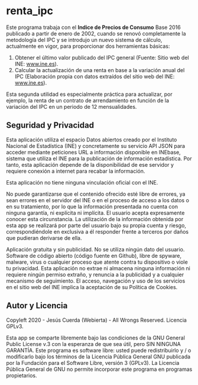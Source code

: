 # renta_ipc

Este programa trabaja con el **Indice de Precios de Consumo** Base 2016 publicado a partir de enero de 2002, cuando se renovó completamente la metodología del IPC y se introdujo un nuevo sistema de cálculo, actualmente en vigor, para proporcionar dos herramientas básicas:

1. Obtener el último valor publicado del IPC general (Fuente: Sitio web del INE: www.ine.es).
2. Calcular la actualización de una renta en base a la variación anual del IPC (Elaboración propia con datos extraídos del sitio web del INE: www.ine.es).

Esta segunda utilidad es especialmente práctica para actualizar, por ejemplo, la renta de un contrato de arrendamiento en función de la variación del IPC en un periodo de 12 mensualidades.

## Seguridad y Privacidad

Esta aplicación utiliza el espacio Datos abiertos creado por el Instituto Nacional de Estadística (INE) y concretamente su servicio API JSON para acceder mediante peticiones URL a información disponible en INEbase, sistema que utiliza el INE para la publicación de información estadística. Por tanto, esta aplicación depende de la disponibilidad de ese servidor y requiere conexión a internet para recabar la información.

Esta aplicación no tiene ninguna vinculación oficial con el INE.

No puede garantizarse que el contenido ofrecido esté libre de errores, ya sean errores en el servidor del INE o en el proceso de acceso a los datos o en su tratamiento, por lo que la información presentada no cuenta con ninguna garantía, ni explícita ni implícita. El usuario acepta expresamente conocer esta circunstancia. La utilización de la información obtenida por esta app se realizará por parte del usuario bajo su propia cuenta y riesgo, correspondiéndole en exclusiva a él responder frente a terceros por daños que pudieran derivarse de ella.

Aplicación gratuita y sin publicidad. No se utiliza ningún dato del usuario. Software de código abierto (código fuente en Github), libre de spyware, malware, virus o cualquier proceso que atente contra tu dispositivo o viole tu privacidad. Esta aplicación no extrae ni almacena ninguna información ni requiere ningún permiso extraño, y renuncia a la publicidad y a cualquier mecanismo de seguimiento. El acceso, navegación y uso de los servicios en el sitio web del INE implica la aceptación de su Política de Cookies.

## Autor y Licencia

Copyleft 2020 - Jesús Cuerda (Webierta) - All Wrongs Reserved. Licencia GPLv3.

Esta app se comparte libremente bajo las condiciones de la GNU General Public License v.3 con la esperanza de que sea útil, pero SIN NINGUNA GARANTÍA. Este programa es software libre: usted puede redistribuirlo y / o modificarlo bajo los términos de la Licencia Pública General GNU publicada por la Fundación para el Software Libre, versión 3 (GPLv3). La Licencia Pública General de GNU no permite incorporar este programa en programas propietarios.

